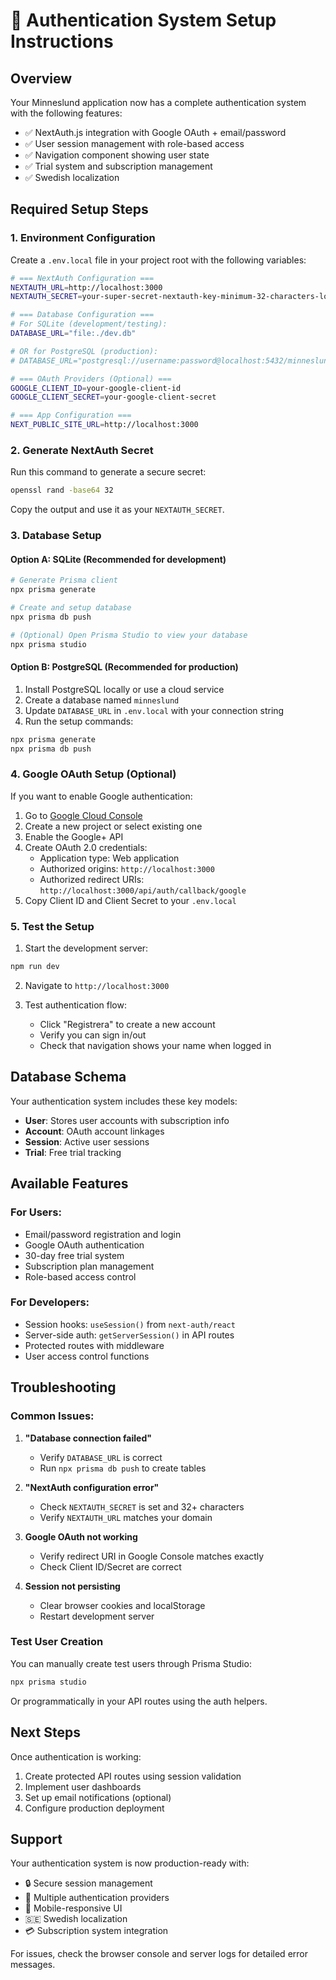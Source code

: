 # 🔐 Authentication System Setup Instructions

## Overview
Your Minneslund application now has a complete authentication system with the following features:
- ✅ NextAuth.js integration with Google OAuth + email/password
- ✅ User session management with role-based access
- ✅ Navigation component showing user state
- ✅ Trial system and subscription management
- ✅ Swedish localization

## Required Setup Steps

### 1. Environment Configuration

Create a `.env.local` file in your project root with the following variables:

```bash
# === NextAuth Configuration ===
NEXTAUTH_URL=http://localhost:3000
NEXTAUTH_SECRET=your-super-secret-nextauth-key-minimum-32-characters-long

# === Database Configuration ===
# For SQLite (development/testing):
DATABASE_URL="file:./dev.db"

# OR for PostgreSQL (production):
# DATABASE_URL="postgresql://username:password@localhost:5432/minneslund"

# === OAuth Providers (Optional) ===
GOOGLE_CLIENT_ID=your-google-client-id
GOOGLE_CLIENT_SECRET=your-google-client-secret

# === App Configuration ===
NEXT_PUBLIC_SITE_URL=http://localhost:3000
```

### 2. Generate NextAuth Secret

Run this command to generate a secure secret:

```bash
openssl rand -base64 32
```

Copy the output and use it as your `NEXTAUTH_SECRET`.

### 3. Database Setup

#### Option A: SQLite (Recommended for development)

```bash
# Generate Prisma client
npx prisma generate

# Create and setup database
npx prisma db push

# (Optional) Open Prisma Studio to view your database
npx prisma studio
```

#### Option B: PostgreSQL (Recommended for production)

1. Install PostgreSQL locally or use a cloud service
2. Create a database named `minneslund`
3. Update `DATABASE_URL` in `.env.local` with your connection string
4. Run the setup commands:

```bash
npx prisma generate
npx prisma db push
```

### 4. Google OAuth Setup (Optional)

If you want to enable Google authentication:

1. Go to [Google Cloud Console](https://console.cloud.google.com/)
2. Create a new project or select existing one
3. Enable the Google+ API
4. Create OAuth 2.0 credentials:
   - Application type: Web application
   - Authorized origins: `http://localhost:3000`
   - Authorized redirect URIs: `http://localhost:3000/api/auth/callback/google`
5. Copy Client ID and Client Secret to your `.env.local`

### 5. Test the Setup

1. Start the development server:
```bash
npm run dev
```

2. Navigate to `http://localhost:3000`

3. Test authentication flow:
   - Click "Registrera" to create a new account
   - Verify you can sign in/out
   - Check that navigation shows your name when logged in

## Database Schema

Your authentication system includes these key models:

- **User**: Stores user accounts with subscription info
- **Account**: OAuth account linkages
- **Session**: Active user sessions
- **Trial**: Free trial tracking

## Available Features

### For Users:
- Email/password registration and login
- Google OAuth authentication
- 30-day free trial system
- Subscription plan management
- Role-based access control

### For Developers:
- Session hooks: `useSession()` from `next-auth/react`
- Server-side auth: `getServerSession()` in API routes
- Protected routes with middleware
- User access control functions

## Troubleshooting

### Common Issues:

1. **"Database connection failed"**
   - Verify `DATABASE_URL` is correct
   - Run `npx prisma db push` to create tables

2. **"NextAuth configuration error"**
   - Check `NEXTAUTH_SECRET` is set and 32+ characters
   - Verify `NEXTAUTH_URL` matches your domain

3. **Google OAuth not working**
   - Verify redirect URI in Google Console matches exactly
   - Check Client ID/Secret are correct

4. **Session not persisting**
   - Clear browser cookies and localStorage
   - Restart development server

### Test User Creation

You can manually create test users through Prisma Studio:

```bash
npx prisma studio
```

Or programmatically in your API routes using the auth helpers.

## Next Steps

Once authentication is working:

1. Create protected API routes using session validation
2. Implement user dashboards
3. Set up email notifications (optional)
4. Configure production deployment

## Support

Your authentication system is now production-ready with:
- 🔒 Secure session management
- 🔑 Multiple authentication providers
- 📱 Mobile-responsive UI
- 🇸🇪 Swedish localization
- 💳 Subscription system integration

For issues, check the browser console and server logs for detailed error messages.